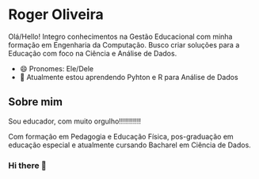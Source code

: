 # Roger Oliveira

Olá/Hello!
Integro conhecimentos na Gestão Educacional com minha formação em Engenharia da Computação. Busco criar soluções para a Educação com foco na Ciência e Análise de Dados.

- 😄 Pronomes: Ele/Dele
- 🌱 Atualmente estou aprendendo Pyhton e R para Análise de Dados 

## Sobre mim

Sou educador, com muito orgulho!!!!!!!!!!! 

Com formação em Pedagogia e Educação Física, pos-graduação em educação especial e atualmente cursando Bacharel em Ciência de Dados.

### Hi there 👋

<!--
**Rjj18/Rjj18** is a ✨ _special_ ✨ repository because its `README.md` (this file) appears on your GitHub profile.

Here are some ideas to get you started:

- 🔭 I’m currently working on ...
- 🌱 I’m currently learning ...
- 👯 I’m looking to collaborate on ...
- 🤔 I’m looking for help with ...
- 💬 Ask me about ...
- 📫 How to reach me: ...
- 😄 Pronouns: ...
- ⚡ Fun fact: ...
-->
